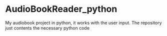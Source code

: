 # AudioBookReader_python
My audiobook project in python, it works with the user input. The repository just contents the necessary python code
